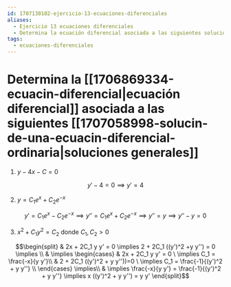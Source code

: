 ```yaml
---
id: 1707130102-ejercicio-13-ecuaciones-diferenciales
aliases:
  - Ejercicio 13 ecuaciones diferenciales
  - Determina la ecuación diferencial asociada a las siguientes soluciones generales
tags:
  - ecuaciones-diferenciales
---
```


# Determina la [[1706869334-ecuacin-diferencial|ecuación diferencial]] asociada a las siguientes [[1707058998-solucin-de-una-ecuacin-diferencial-ordinaria|soluciones generales]]

1. $y - 4x - C = 0$

$$y'- 4=0 \implies y' = 4$$

2. $y = C_1 e^x + C_2 e^{-x}$

$$y' = C_1 e^x - C_2 e^{-x} \implies y'' = C_1 e^x + C_2 e^{-x} \implies y'' = y \implies y'' - y = 0$$

3. $x^2 + C_1 y^2 = C_2 \text{ donde } C_1, C_2 > 0$

$$\begin{split}
    & 2x + 2C_1 y y' = 0 \implies 2 + 2C_1 ((y')^2 +y y'') = 0 \implies \\
    & \implies \begin{cases} & 2x + 2C_1 y y' = 0 \ \implies C_1 = \frac{-x}{y y'}\\ & 2 + 2C_1 ((y')^2 + y y''))=0 \ \implies C_1 = \frac{-1}{(y')^2 + y y''} \\ \end{cases} \implies\\
    & \implies \frac{-x}{y y'} = \frac{-1}{(y')^2 + y y''} \implies x ((y')^2 + y y'') = y y'
\end{split}$$
